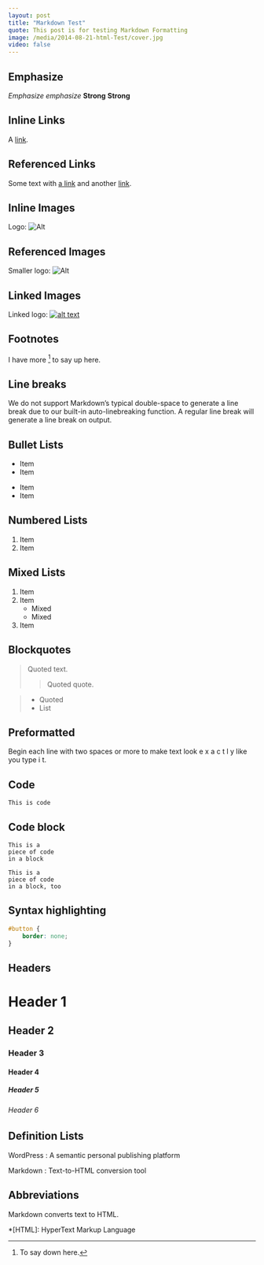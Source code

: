 ```yaml
---
layout: post
title: "Markdown Test"
quote: This post is for testing Markdown Formatting
image: /media/2014-08-21-html-Test/cover.jpg
video: false
---
```


## Emphasize

*Emphasize* _emphasize_
**Strong** __Strong__



## Inline Links

A [link](http://example.com "Title").



## Referenced Links

Some text with [a link][1] and
another [link][2].

[1]: http://example.com/ "Title"
[2]: http://example.org/ "Title"



## Inline Images 	

Logo: ![Alt](http://s.wordpress.org/about/images/logos/wordpress-logo-32.png "Title")



## Referenced Images 	

Smaller logo: ![Alt][1]

[1]: http://s.wordpress.org/about/images/logos/wordpress-logo-32.png "Title"



## Linked Images 	

Linked logo: [![alt text](http://s.wordpress.org/about/images/logos/wordpress-logo-32.png)](http://wordpress.com/ "Title")



## Footnotes 	

I have more [^1] to say up here.

[^1]: To say down here.



## Line breaks

We do not support Markdown’s typical double-space to generate a line break due to our built-in auto-linebreaking function. A regular line break will generate a line break on output. 	 



## Bullet Lists

* Item
* Item
- Item
- Item



## Numbered Lists 	

1. Item
2. Item



## Mixed Lists 	

1. Item
2. Item
   * Mixed
   * Mixed  
3. Item



## Blockquotes 	

> Quoted text.
> > Quoted quote.

> * Quoted 
> * List



## Preformatted 	

  Begin each line with 
  two spaces or more to 
  make text look
  e x a c t l y 
  like  you  type i
  t.



## Code 	

`This is code`



## Code block 	

~~~~
This is a 
piece of code 
in a block
~~~~

```
This is a
piece of code
in a block, too
```



## Syntax highlighting 	

```css
#button {
	border: none;
}
```



## Headers 	

# Header 1
## Header 2
### Header 3 
#### Header 4 ####
##### Header 5 #####
###### Header 6 ######



## Definition Lists 	

WordPress
:  A semantic personal publishing platform 

Markdown
:  Text-to-HTML conversion tool



## Abbreviations 	

Markdown converts text to HTML.

*[HTML]: HyperText Markup Language
